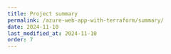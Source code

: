 ```yaml
---
title: Project summary
permalink: /azure-web-app-with-terraform/summary/
date: 2024-11-10
last_modified_at: 2024-11-10
order: 7
---
```

